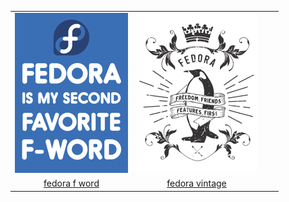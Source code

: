 |  |  |  |  |
| :---: | :---: | :---: | :---: |
| ![fedora-f-word](.meta/thumbnails/fedora-f-word.png) | ![fedora-vintage](.meta/thumbnails/fedora-vintage.png) |
| [fedora f word](distro/fedora/fedora-f-word.png) | [fedora vintage](distro/fedora/fedora-vintage.png) |

